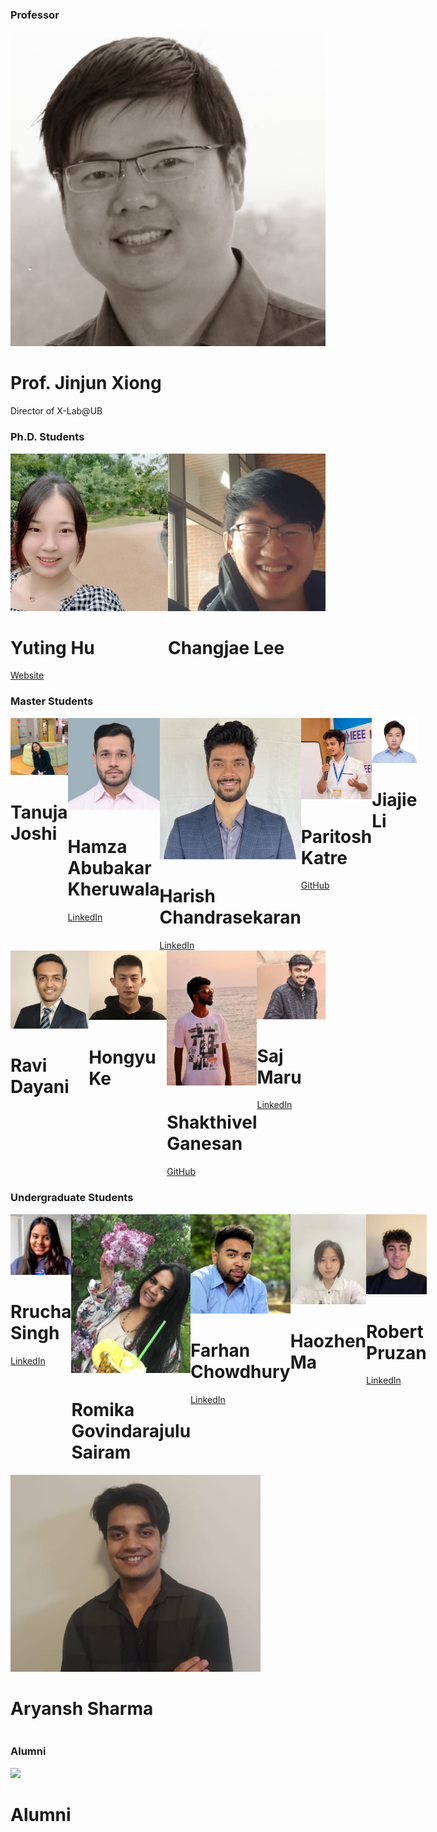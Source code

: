 <div class="text-center"><div class="block-title"><h3>Professor</h3></div></div>
<div class="row row-cols-auto g-4 justify-content-center">
  <div class="col">
    <div class="card-team"><img src="./img/JinjunXiongC.jpg" />
      <div class="info">
        <h1>Prof. Jinjun Xiong</h1>
        <p>Director of X-Lab@UB</p>
      </div>
    </div>
  </div>
</div>


<div class="text-center mt-5"><div class="block-title mt-5"><h3>Ph.D. Students</h3></div></div>
<div class="row row-cols-auto g-4 justify-content-center">
  <div style="display:flex;">
    <div class="card-team"><img src="./img/team/Yuting-Hu2.jpeg" style="flex: 1;" />
      <div class="info">
        <h1>Yuting Hu</h1>
        <a href="https://publons.com/researcher/4346993/yuting-hu/" target="_blank">Website <i class="fa-solid fa-caret-right"></i></a> <span data-bs-toggle="tooltip" data-bs-html="true" data-bs-custom-class="custom-info-tooltip" title="<p class='text-left text-warning'>&#121;&#104;&#117;&#53;&#52;&#64;&#98;&#117;&#102;&#102;&#97;&#108;&#111;&#46;&#101;&#100;&#117;</p><hr class='mt-0'><p class='text-left'>Work hard in silence. Let the success make the noise.</p>" class="info-button d-inline-block float-end"><i class="fa-solid fa-circle-info fa-lg fa-beat-fade" style="--fa-beat-fade-opacity: 0.67; --fa-beat-fade-scale: 1.075;"></i></span>
      </div>
    </div>
  <!-- </div>
  <div class="col"> -->
    <div class="card-team"><img src="./img/team/Changjae-Lee2.jpg" />
      <div class="info">
        <h1>Changjae Lee</h1>
        <span data-bs-toggle="tooltip" data-bs-html="true" data-bs-custom-class="custom-info-tooltip" title="<p class='text-left text-warning mb-0'>&#99;&#104;&#97;&#110;&#103;&#106;&#97;&#101;&#64;&#98;&#117;&#102;&#102;&#97;&#108;&#111;&#46;&#101;&#100;&#117;</p>" class="info-button d-inline-block float-end"><i class="fa-solid fa-circle-info fa-lg fa-beat-fade" style="--fa-beat-fade-opacity: 0.67; --fa-beat-fade-scale: 1.075;"></i></span>
      </div>
    </div>
  </div>
</div>


<div class="text-center mt-5"><div class="block-title mt-5"><h3>Master Students</h3></div></div>
<div class="row row-cols-auto g-4 justify-content-center">
  <div style="display:flex;">
    <div class="card-team"><img src="./img/team/Tanuja-Joshi2.jpg" style="flex: 1;"/>
      <div class="info">
        <h1>Tanuja Joshi</h1>
        <span data-bs-toggle="tooltip" data-bs-html="true" data-bs-custom-class="custom-info-tooltip" title="<p class='text-left text-warning mb-0'>&#116;&#97;&#110;&#117;&#106;&#97;&#106;&#111;&#64;&#98;&#117;&#102;&#102;&#97;&#108;&#111;&#46;&#101;&#100;&#117;</p>" class="info-button d-inline-block float-end"><i class="fa-solid fa-circle-info fa-lg fa-beat-fade" style="--fa-beat-fade-opacity: 0.67; --fa-beat-fade-scale: 1.075;"></i></span>
      </div>
    </div>
  <!-- </div>
  <div class="col"> -->
    <div class="card-team"><img src="./img/team/Hamza-Kheruwala2.jpg" />
      <div class="info">
        <h1>Hamza Abubakar Kheruwala</h1>
        <a href="https://www.linkedin.com/in/whyser/" target="_blank">LinkedIn <i class="fa-solid fa-caret-right"></i></a> <span data-bs-toggle="tooltip" data-bs-html="true" data-bs-custom-class="custom-info-tooltip" title="<p class='text-left text-warning'>&#104;&#97;&#109;&#122;&#97;&#97;&#98;&#117;&#64;&#98;&#117;&#102;&#102;&#97;&#108;&#111;&#46;&#101;&#100;&#117;</p><hr class='mt-0'><p class='text-left'>Love to drive solutions with impact for challenges and problems; through the platforms of technology and entrepreneurship.</p>" class="info-button float-end"><i class="fa-solid fa-circle-info fa-lg fa-beat-fade" style="--fa-beat-fade-opacity: 0.67; --fa-beat-fade-scale: 1.075;"></i></span>
      </div>
    </div>
  <!-- </div>
  <div class="col"> -->
    <div class="card-team"><img src="./img/team/Harish-Chandrasekaran2.jpeg" />
      <div class="info">
        <h1>Harish Chandrasekaran</h1>
        <a href="https://www.linkedin.com/in/chandrasekaranharish/" target="_blank">LinkedIn <i class="fa-solid fa-caret-right"></i></a> <span data-bs-toggle="tooltip" data-bs-html="true" data-bs-custom-class="custom-info-tooltip" title="<p class='text-left text-warning'>&#99;&#46;&#104;&#97;&#114;&#105;&#115;&#104;&#57;&#56;&#64;&#103;&#109;&#97;&#105;&#108;&#46;&#99;&#111;&#109;</p><hr class='mt-0'><p class='text-left'>Working on the project Discvr in the Science of Science domain under Prof. Jinjun Xiong.</p>" class="info-button float-end"><i class="fa-solid fa-circle-info fa-lg fa-beat-fade" style="--fa-beat-fade-opacity: 0.67; --fa-beat-fade-scale: 1.075;"></i></span>
      </div>
    </div>
  <!-- </div>
  <div class="col"> -->
    <div class="card-team"><img src="./img/team/Paritosh-Katre.jpeg" />
      <div class="info">
        <h1>Paritosh Katre</h1>
        <a href="https://katreparitosh.github.io/" target="_blank">GitHub <i class="fa-solid fa-caret-right"></i></a> <span data-bs-toggle="tooltip" data-bs-html="true" data-bs-custom-class="custom-info-tooltip" title="<p class='text-left text-warning'>&#107;&#97;&#116;&#114;&#101;&#112;&#97;&#114;&#105;&#116;&#111;&#115;&#104;&#64;&#103;&#109;&#97;&#105;&#108;&#46;&#99;&#111;&#109;</p><hr class='mt-0'><p class='text-left'>Interested in NLP, Language Science, and Applied ML.</p>" class="info-button d-block float-end"><i class="fa-solid fa-circle-info fa-lg fa-beat-fade" style="--fa-beat-fade-opacity: 0.67; --fa-beat-fade-scale: 1.075;"></i></span>
      </div>
    </div>
  <!-- </div>
  <div class="col"> -->
    <div class="card-team"><img src="./img/team/Jiajie-Li.jpg" />
      <div class="info">
        <h1>Jiajie Li</h1>
        <span data-bs-toggle="tooltip" data-bs-html="true" data-bs-custom-class="custom-info-tooltip" title="<p class='text-left text-warning mb-0'>&#108;&#106;&#106;&#115;&#97;&#108;&#116;&#64;&#103;&#109;&#97;&#105;&#108;&#46;&#99;&#111;&#109;</p>" class="info-button d-block float-end"><i class="fa-solid fa-circle-info fa-lg fa-beat-fade" style="--fa-beat-fade-opacity: 0.67; --fa-beat-fade-scale: 1.075;"></i></span>
      </div>
    </div>
  </div> 
  <div class="col" style="display:flex;"> 
    <div class="card-team"><img src="./img/team/Ravi-Dayani2.jpg" style="flex: 1;"/>
      <div class="info">
        <h1>Ravi Dayani</h1>
        <span data-bs-toggle="tooltip" data-bs-html="true" data-bs-custom-class="custom-info-tooltip" title="<p class='text-left text-warning mb-0'>&#114;&#97;&#118;&#105;&#112;&#49;&#49;&#53;&#50;&#64;&#103;&#109;&#97;&#105;&#108;&#46;&#99;&#111;&#109;</p>" class="info-button d-block float-end"><i class="fa-solid fa-circle-info fa-lg fa-beat-fade" style="--fa-beat-fade-opacity: 0.67; --fa-beat-fade-scale: 1.075;"></i></span>
      </div>
    </div>
  <!-- </div>
  <div class="col"> -->
    <div class="card-team"><img src="./img/team/Hongyu-Ke.jpg" />
      <div class="info">
        <h1>Hongyu Ke</h1>
        <span data-bs-toggle="tooltip" data-bs-html="true" data-bs-custom-class="custom-info-tooltip" title="<p class='text-left text-warning mb-0'>&#104;&#111;&#110;&#103;&#121;&#117;&#107;&#101;&#64;&#98;&#117;&#102;&#102;&#97;&#108;&#111;&#46;&#101;&#100;&#117;</p>" class="info-button d-block float-end"><i class="fa-solid fa-circle-info fa-lg fa-beat-fade" style="--fa-beat-fade-opacity: 0.67; --fa-beat-fade-scale: 1.075;"></i></span>
      </div>
    </div>
  <!-- </div>
  <div class="col"> -->
    <div class="card-team"><img src="./img/team/Shakthivel-Ganesan.jpeg" />
      <div class="info">
        <h1>Shakthivel Ganesan</h1>
        <a href="https://github.com/shakthibuffalo?tab=repositories/" target="_blank">GitHub <i class="fa-solid fa-caret-right"></i></a> <span data-bs-toggle="tooltip" data-bs-html="true" data-bs-custom-class="custom-info-tooltip" title="<p class='text-left text-warning'>&#115;&#103;&#50;&#55;&#55;&#64;&#98;&#117;&#102;&#102;&#97;&#108;&#111;&#46;&#101;&#100;&#117;</p><hr class='mt-0'><p class='text-left'>I am a Data Science enthusiast who enjoys working with data.</p>" class="info-button d-block float-end"><i class="fa-solid fa-circle-info fa-lg fa-beat-fade" style="--fa-beat-fade-opacity: 0.67; --fa-beat-fade-scale: 1.075;"></i></span>
      </div>
    </div>
  <!-- </div>
  <div class="col"> -->
    <div class="card-team"><img src="./img/team/Saj-Maru2.jpg" />
      <div class="info">
        <h1>Saj Maru</h1>
        <a href="https://www.linkedin.com/in/sajmaru/" target="_blank">LinkedIn <i class="fa-solid fa-caret-right"></i></a> <span data-bs-toggle="tooltip" data-bs-html="true" data-bs-custom-class="custom-info-tooltip" title="<p class='text-left text-warning'>&#115;&#97;&#106;&#109;&#97;&#114;&#117;&#64;&#98;&#117;&#102;&#102;&#97;&#108;&#111;&#46;&#101;&#100;&#117;</p><hr class='mt-0'><p class='text-left'>Enthusiast Data Scientist</p>" class="info-button d-block float-end"><i class="fa-solid fa-circle-info fa-lg fa-beat-fade" style="--fa-beat-fade-opacity: 0.67; --fa-beat-fade-scale: 1.075;"></i></span>
      </div>
    </div>
  </div>
</div>


<div class="text-center mt-5"><div class="block-title mt-5"><h3>Undergraduate Students</h3></div></div>
<div class="row row-cols-auto g-4 justify-content-center">
  <div class="col" style="display:flex;">
    <div class="card-team"><img src="./img/team/Rrucha-Singh.jpg" style="flex:1;"/>
      <div class="info">
        <h1>Rrucha Singh</h1>
        <a href="http://www.linkedin.com/in/rruchasingh/" target="_blank">LinkedIn <i class="fa-solid fa-caret-right"></i></a> <span data-bs-toggle="tooltip" data-bs-html="true" data-bs-custom-class="custom-info-tooltip" title="<p class='text-left text-warning mb-0'>&#114;&#114;&#117;&#99;&#104;&#97;&#115;&#105;&#64;&#98;&#117;&#102;&#102;&#97;&#108;&#111;&#46;&#101;&#100;&#117;</p>" class="info-button d-block float-end"><i class="fa-solid fa-circle-info fa-lg fa-beat-fade" style="--fa-beat-fade-opacity: 0.67; --fa-beat-fade-scale: 1.075;"></i></span>
      </div>
    </div>
  <!-- </div>
  <div class="col"> -->
    <div class="card-team"><img src="./img/team/Romika-Sairam.jpg" />
      <div class="info">
        <h1>Romika Govindarajulu Sairam</h1>
        <span data-bs-toggle="tooltip" data-bs-html="true" data-bs-custom-class="custom-info-tooltip" title="<p class='text-left text-warning mb-0'>&#114;&#111;&#109;&#105;&#107;&#97;&#115;&#97;&#64;&#98;&#117;&#102;&#102;&#97;&#108;&#111;&#46;&#101;&#100;&#117;</p>" class="info-button d-block float-end"><i class="fa-solid fa-circle-info fa-lg fa-beat-fade" style="--fa-beat-fade-opacity: 0.67; --fa-beat-fade-scale: 1.075;"></i></span>
      </div>
    </div>
  <!-- </div>
  <div class="col"> -->
    <div class="card-team"><img src="./img/team/Farhan-Chowdhury2.jpeg" />
      <div class="info">
        <h1>Farhan Chowdhury</h1>
        <a href="https://www.linkedin.com/in/ftchowdhury/" target="_blank">LinkedIn <i class="fa-solid fa-caret-right"></i></a> <span data-bs-toggle="tooltip" data-bs-html="true" data-bs-custom-class="custom-info-tooltip" title="<p class='text-left text-warning'>&#102;&#116;&#99;&#104;&#111;&#119;&#100;&#104;&#64;&#98;&#117;&#102;&#102;&#97;&#108;&#111;&#46;&#101;&#100;&#117;</p><hr class='mt-0'><p class='text-left'>AI/ML Student, Research Assistant @ X-Lab, Past: IBM Extreme Blue: Data Science Intern</p>" class="info-button d-block float-end"><i class="fa-solid fa-circle-info fa-lg fa-beat-fade" style="--fa-beat-fade-opacity: 0.67; --fa-beat-fade-scale: 1.075;"></i></span>
      </div>
    </div>
  <!-- </div>
  <div class="col"> -->
    <div class="card-team"><img src="./img/team/Margaret-Ma.jpeg" />
      <div class="info">
        <h1>Haozhen Ma</h1>
        <span data-bs-toggle="tooltip" data-bs-html="true" data-bs-custom-class="custom-info-tooltip" title="<p class='text-left text-warning'>&#104;&#97;&#111;&#122;&#104;&#101;&#110;&#109;&#64;&#98;&#117;&#102;&#102;&#97;&#108;&#111;&#46;&#101;&#100;&#117;</p><hr class='mt-0'><p class='text-left'>Members of team project “Addressing Sustainability Issues with AI, Creativity and Arts”</p>" class="info-button d-block float-end"><i class="fa-solid fa-circle-info fa-lg fa-beat-fade" style="--fa-beat-fade-opacity: 0.67; --fa-beat-fade-scale: 1.075;"></i></span>
      </div>
    </div>
  <!-- </div>
  <div class="col"> -->
    <div class="card-team"><img src="./img/team/Robert-Pruzan.jpg" />
      <div class="info">
        <h1>Robert Pruzan</h1>
        <a href="https://www.linkedin.com/in/robert-pruzan-1132311b9/" target="_blank">LinkedIn <i class="fa-solid fa-caret-right"></i></a> <span data-bs-toggle="tooltip" data-bs-html="true" data-bs-custom-class="custom-info-tooltip" title="<p class='text-left text-warning'>&#114;&#97;&#112;&#114;&#117;&#122;&#97;&#110;&#64;&#98;&#117;&#102;&#102;&#97;&#108;&#111;&#46;&#101;&#100;&#117;</p><hr class='mt-0'><p class='text-left'>I am interested in the intersections of computer science, machine learning, and algorithmic design. My goal is to apply machine learning techniques to challenging real-world problems.</p>" class="info-button d-block float-end"><i class="fa-solid fa-circle-info fa-lg fa-beat-fade" style="--fa-beat-fade-opacity: 0.67; --fa-beat-fade-scale: 1.075;"></i></span>
      </div>
    </div>
  </div>
  <div class="col" style="display:flex;">
    <div class="card-team"><img src="./img/team/Aryansh-Sharma.jpg" style="flex:1;"/>
      <div class="info">
        <h1>Aryansh Sharma</h1>
        <span data-bs-toggle="tooltip" data-bs-html="true" data-bs-custom-class="custom-info-tooltip" title="<p class='text-left text-warning'>&#97;&#114;&#121;&#97;&#110;&#115;&#104;&#115;&#49;&#49;&#56;&#64;&#103;&#109;&#97;&#105;&#108;&#46;&#99;&#111;&#109;</p><hr class='mt-0'><p class='text-left'>I enjoy learning and creating things that might bring value to others.</p>" class="info-button d-block float-end"><i class="fa-solid fa-circle-info fa-lg fa-beat-fade" style="--fa-beat-fade-opacity: 0.67; --fa-beat-fade-scale: 1.075;"></i></span>
      </div>
    </div>
  </div>
</div>
<div class="text-center mt-5"><div class="block-title mt-5"><h3>Alumni</h3></div></div>
<div class="row row-cols-auto g-4 justify-content-center">
  <div style="display:flex;">
    <div class="card-team"><img src="https://cdn4.iconfinder.com/data/icons/small-n-flat/24/user-512.png" style="flex: 1;" />
      <div class="info">
        <h1>Alumni</h1>
         <span data-bs-toggle="tooltip" data-bs-html="true" data-bs-custom-class="custom-info-tooltip" title="<p class='text-left text-warning'>&#121;&#104;&#117;&#53;&#52;&#64;&#98;&#117;&#102;&#102;&#97;&#108;&#111;&#46;&#101;&#100;&#117;</p><hr class='mt-0'><p class='text-left'>Work hard in silence. Let the success make the noise.</p>" class="info-button d-inline-block float-end"><i class="fa-solid fa-circle-info fa-lg fa-beat-fade" style="--fa-beat-fade-opacity: 0.67; --fa-beat-fade-scale: 1.075;"></i></span>
      </div>
    </div>
  </div>
</div>
